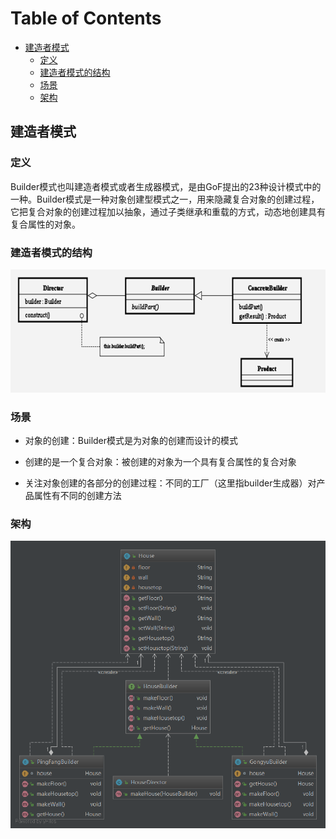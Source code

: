 # Table of Contents

  * [建造者模式](#建造者模式)
    * [定义](#定义)
    * [建造者模式的结构](#建造者模式的结构)
    * [场景](#场景)
    * [架构](#架构)


## 建造者模式

### 定义

   Builder模式也叫建造者模式或者生成器模式，是由GoF提出的23种设计模式中的一种。Builder模式是一种对象创建型模式之一，用来隐藏复合对象的创建过程，它把复合对象的创建过程加以抽象，通过子类继承和重载的方式，动态地创建具有复合属性的对象。

### 建造者模式的结构

![1565739068689](assets/1565739068689.png)



### 场景

- 对象的创建：Builder模式是为对象的创建而设计的模式

- 创建的是一个复合对象：被创建的对象为一个具有复合属性的复合对象

- 关注对象创建的各部分的创建过程：不同的工厂（这里指builder生成器）对产品属性有不同的创建方法



### 架构

![1565807030951](assets/1565807030951.png)



